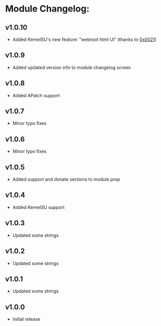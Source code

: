 # Module Changelog:  
## v1.0.10  
- Added KernelSU's new feature: "webroot html UI" (thanks to [0x0021](https://github.com/0x0021))
  
## v1.0.9  
- Added updated version info to module changelog screen  
  
## v1.0.8  
- Added APatch support
  
## v1.0.7  
- Minor typo fixes    
  
## v1.0.6  
- Minor typo fixes    
  
## v1.0.5  
- Added support and donate sections to module.prop   
  
## v1.0.4  
- Added KernelSU support  
  
## v1.0.3  
- Updated some strings  
  
## v1.0.2  
- Updated some strings  
  
## v1.0.1  
- Updated some strings  
  
## v1.0.0  
- Initial release  
